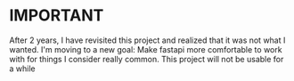 # IMPORTANT

After 2 years, I have revisited this project and realized that it was not what I wanted.
I'm moving to a new goal: Make fastapi more comfortable to work with for things I consider
really common. This project will not be usable for a while

